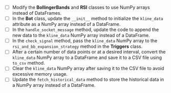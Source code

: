 - [ ] Modify the **BollingerBands** and **RSI** classes to use NumPy arrays instead of DataFrames.
- [ ] In the **Bot** class, update the `__init__` method to initialize the `kline_data` attribute as a NumPy array instead of a DataFrame.
- [ ] In the `handle_socket_message` method, update the code to append the new data to the `kline_data` NumPy array instead of a DataFrame.
- [ ] In the `check_signal` method, pass the `kline_data` NumPy array to the `rsi_and_bb_expansion_strategy` method in the **Triggers** class.
- [ ] After a certain number of data points or at a desired interval, convert the `kline_data` NumPy array to a DataFrame and save it to a CSV file using `to_csv` method.
- [ ] Clear the `kline_data` NumPy array after saving it to the CSV file to avoid excessive memory usage.
- [ ] Update the `fetch_historical_data` method to store the historical data in a NumPy array instead of a DataFrame.
